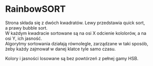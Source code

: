 # RainbowSORT

Strona składa się z dwóch kwadratów. Lewy przedstawia quick sort,  
a prawy bubble sort.   
W każdym kwadracie sortowane są na osi X odcienie kololorów, a na  
osi Y, ich jasność.  
Algorytmy sortowania działają równolegle, zarządzane w taki sposób,  
żeby każdy zajmował w danej klatce tyle samo czasu.  

Kolory i jasności losowane są bez powtórzeń z pełnej gamy HSB.
